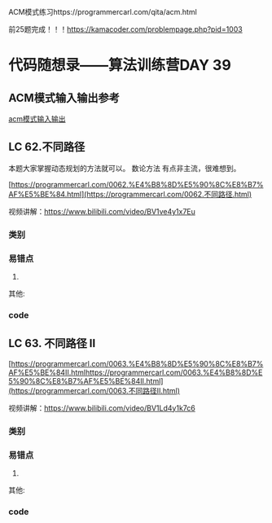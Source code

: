 ACM模式练习https://programmercarl.com/qita/acm.html

前25题完成！！！https://kamacoder.com/problempage.php?pid=1003

# 代码随想录——算法训练营DAY 39

## ACM模式输入输出参考
[acm模式输入输出](https://blog.csdn.net/qq_46046431/article/details/129266738?ops_request_misc=%257B%2522request%255Fid%2522%253A%2522170488815716800197032506%2522%252C%2522scm%2522%253A%252220140713.130102334.pc%255Fall.%2522%257D&request_id=170488815716800197032506&biz_id=0&utm_medium=distribute.pc_search_result.none-task-blog-2~all~first_rank_ecpm_v1~rank_v31_ecpm-2-129266738-null-null.142%5Ev99%5Epc_search_result_base6&utm_term=acm%E6%A8%A1%E5%BC%8F%E8%AF%BB%E5%85%A5vector&spm=1018.2226.3001.4187)
## LC  62.不同路径 

 

本题大家掌握动态规划的方法就可以。 数论方法 有点非主流，很难想到。 

[https://programmercarl.com/0062.%E4%B8%8D%E5%90%8C%E8%B7%AF%E5%BE%84.html](https://programmercarl.com/0062.不同路径.html) 

视频讲解：https://www.bilibili.com/video/BV1ve4y1x7Eu



### 类别



### 易错点

1. 

其他:

### code



## LC  63. 不同路径 II 

[https://programmercarl.com/0063.%E4%B8%8D%E5%90%8C%E8%B7%AF%E5%BE%84II.htmlhttps://programmercarl.com/0063.%E4%B8%8D%E5%90%8C%E8%B7%AF%E5%BE%84II.html](https://programmercarl.com/0063.不同路径II.html) 

视频讲解：https://www.bilibili.com/video/BV1Ld4y1k7c6



### 类别



### 易错点

1. 

其他:

### code